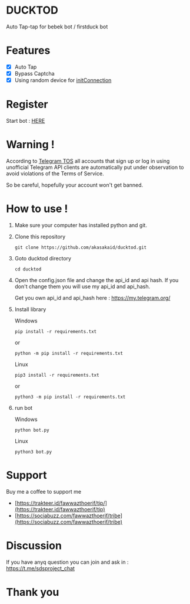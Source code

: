 # DUCKTOD

Auto Tap-tap for bebek bot / firstduck bot

# Features

- [x] Auto Tap
- [x] Bypass Captcha
- [x] Using random device for [initConnection](https://core.telegram.org/method/initConnection)

# Register

Start bot : [HERE](https://t.me/FirstDuck_bot/FirstDuck?startapp=629438076)

# Warning !
According to [Telegram TOS](https://core.telegram.org/api/obtaining_api_id#using-the-api-id) all accounts that sign up or log in using unofficial Telegram API clients are automatically put under observation to avoid violations of the Terms of Service.

So be careful, hopefully your account won't get banned.

# How to use !

1. Make sure your computer has installed python and git.
2. Clone this repository
   ```
   git clone https://github.com/akasakaid/ducktod.git
   ```
3. Goto ducktod directory
   ```
   cd ducktod
   ```
4. Open the config.json file and change the api_id and api hash. If you don't change them you will use my api_id and api_hash.
   
   Get you own api_id and api_hash here : https://my.telegram.org/
5. Install library
   
   Windows
   ```
   pip install -r requirements.txt
   ```

   or 
   ```
   python -m pip install -r requirements.txt
   ```

   Linux
   ```
   pip3 install -r requirements.txt
   ```

   or
   ```
   python3 -m pip install -r requirements.txt
   ```
6. run bot
   
   Windows
   ```
   python bot.py
   ```

   Linux
   ```
   python3 bot.py
   ```
# Support

Buy me a coffee to support me

- [https://trakteer.id/fawwazthoerif/tip/](https://trakteer.id/fawwazthoerif/tip)
- [https://sociabuzz.com/fawwazthoerif/tribe](https://sociabuzz.com/fawwazthoerif/tribe)

# Discussion

If you have anyq question you can join and ask in : https://t.me/sdsproject_chat

# Thank you 